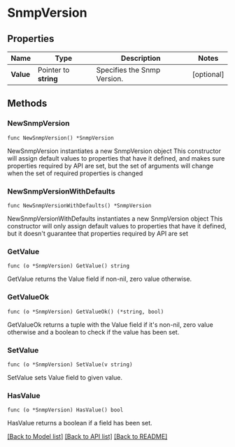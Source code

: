 # SnmpVersion

## Properties

Name | Type | Description | Notes
------------ | ------------- | ------------- | -------------
**Value** | Pointer to **string** | Specifies the Snmp Version. | [optional] 

## Methods

### NewSnmpVersion

`func NewSnmpVersion() *SnmpVersion`

NewSnmpVersion instantiates a new SnmpVersion object
This constructor will assign default values to properties that have it defined,
and makes sure properties required by API are set, but the set of arguments
will change when the set of required properties is changed

### NewSnmpVersionWithDefaults

`func NewSnmpVersionWithDefaults() *SnmpVersion`

NewSnmpVersionWithDefaults instantiates a new SnmpVersion object
This constructor will only assign default values to properties that have it defined,
but it doesn't guarantee that properties required by API are set

### GetValue

`func (o *SnmpVersion) GetValue() string`

GetValue returns the Value field if non-nil, zero value otherwise.

### GetValueOk

`func (o *SnmpVersion) GetValueOk() (*string, bool)`

GetValueOk returns a tuple with the Value field if it's non-nil, zero value otherwise
and a boolean to check if the value has been set.

### SetValue

`func (o *SnmpVersion) SetValue(v string)`

SetValue sets Value field to given value.

### HasValue

`func (o *SnmpVersion) HasValue() bool`

HasValue returns a boolean if a field has been set.


[[Back to Model list]](../README.md#documentation-for-models) [[Back to API list]](../README.md#documentation-for-api-endpoints) [[Back to README]](../README.md)


